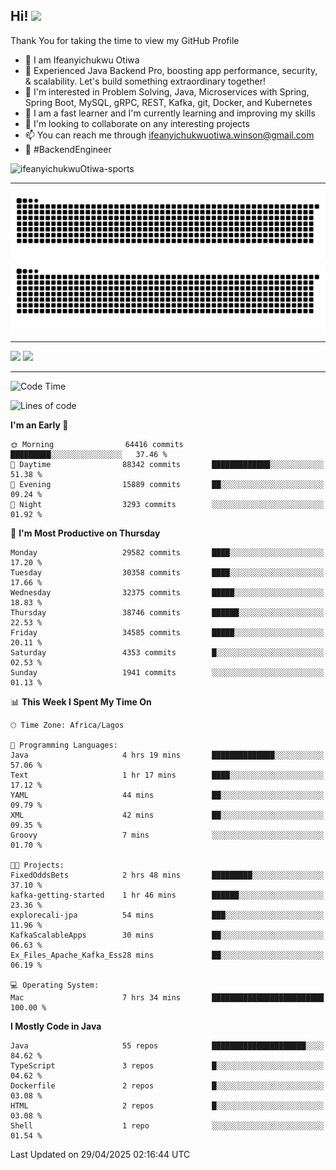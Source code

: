 <!-- BLOG-POST-LIST:START --><!-- BLOG-POST-LIST:END -->

## Hi! <img src="https://media.giphy.com/media/hvRJCLFzcasrR4ia7z/giphy.gif" width="4%"> 

Thank You for taking the time to view my GitHub Profile

- 👋 I am Ifeanyichukwu Otiwa
- 🚀 Experienced Java Backend Pro, boosting app performance, security, & scalability. Let's build something extraordinary together!
- 👀 I'm interested in Problem Solving, Java, Microservices with Spring, Spring Boot, MySQL, gRPC, REST, Kafka, git, Docker, and Kubernetes
- 🌱 I am a fast learner and I'm currently learning and improving my skills
- 💞️ I'm looking to collaborate on any interesting projects
- 📫 You can reach me through ifeanyichukwuotiwa.winson@gmail.com
- 🚀 #BackendEngineer

<p align="left" marginTop="10px"> <img src="https://komarev.com/ghpvc/?username=ifeanyichukwuOtiwa-sports&label=Profile%20views&color=0e75b6&style=for-the-badge" alt="ifeanyichukwuOtiwa-sports" /> </p>

***

<!--🐍📈SNAKEGRAPH / 🌐WEBSITE: https://github.com/Platane/snk -->
![github contribution grid snake animation](https://raw.githubusercontent.com/ifeanyichukwuOtiwa-sports/ifeanyichukwuOtiwa-sports/output/github-contribution-grid-snake-dark.svg#gh-dark-mode-only)![github contribution grid snake animation](https://raw.githubusercontent.com/ifeanyichukwuOtiwa-sports/ifeanyichukwuOtiwa-sports/output/github-contribution-grid-snake.svg#gh-light-mode-only)

***

<p float="left">
  <img float="left" src="https://github-readme-stats.vercel.app/api?username=ifeanyichukwuOtiwa-sports&count_private=true&include_all_commits=true&theme=react&show_icons=true" />
  <img float="right" src="https://github-readme-stats.vercel.app/api/top-langs/?username=ifeanyichukwuOtiwa-sports&layout=compact&show_icons=true&theme=react" /> 
</p>

***



<!--START_SECTION:waka-->
![Code Time](http://img.shields.io/badge/Code%20Time-3%2C635%20hrs%2011%20mins-blue)

![Lines of code](https://img.shields.io/badge/From%20Hello%20World%20I%27ve%20Written-47.8%20million%20lines%20of%20code-blue)

**I'm an Early 🐤** 

```text
🌞 Morning                64416 commits       █████████░░░░░░░░░░░░░░░░   37.46 % 
🌆 Daytime                88342 commits       █████████████░░░░░░░░░░░░   51.38 % 
🌃 Evening                15889 commits       ██░░░░░░░░░░░░░░░░░░░░░░░   09.24 % 
🌙 Night                  3293 commits        ░░░░░░░░░░░░░░░░░░░░░░░░░   01.92 % 
```
📅 **I'm Most Productive on Thursday** 

```text
Monday                   29582 commits       ████░░░░░░░░░░░░░░░░░░░░░   17.20 % 
Tuesday                  30358 commits       ████░░░░░░░░░░░░░░░░░░░░░   17.66 % 
Wednesday                32375 commits       █████░░░░░░░░░░░░░░░░░░░░   18.83 % 
Thursday                 38746 commits       ██████░░░░░░░░░░░░░░░░░░░   22.53 % 
Friday                   34585 commits       █████░░░░░░░░░░░░░░░░░░░░   20.11 % 
Saturday                 4353 commits        █░░░░░░░░░░░░░░░░░░░░░░░░   02.53 % 
Sunday                   1941 commits        ░░░░░░░░░░░░░░░░░░░░░░░░░   01.13 % 
```


📊 **This Week I Spent My Time On** 

```text
🕑︎ Time Zone: Africa/Lagos

💬 Programming Languages: 
Java                     4 hrs 19 mins       ██████████████░░░░░░░░░░░   57.06 % 
Text                     1 hr 17 mins        ████░░░░░░░░░░░░░░░░░░░░░   17.12 % 
YAML                     44 mins             ██░░░░░░░░░░░░░░░░░░░░░░░   09.79 % 
XML                      42 mins             ██░░░░░░░░░░░░░░░░░░░░░░░   09.35 % 
Groovy                   7 mins              ░░░░░░░░░░░░░░░░░░░░░░░░░   01.70 % 

🐱‍💻 Projects: 
FixedOddsBets            2 hrs 48 mins       █████████░░░░░░░░░░░░░░░░   37.10 % 
kafka-getting-started    1 hr 46 mins        ██████░░░░░░░░░░░░░░░░░░░   23.36 % 
explorecali-jpa          54 mins             ███░░░░░░░░░░░░░░░░░░░░░░   11.96 % 
KafkaScalableApps        30 mins             ██░░░░░░░░░░░░░░░░░░░░░░░   06.63 % 
Ex_Files_Apache_Kafka_Ess28 mins             ██░░░░░░░░░░░░░░░░░░░░░░░   06.19 % 

💻 Operating System: 
Mac                      7 hrs 34 mins       █████████████████████████   100.00 % 
```

**I Mostly Code in Java** 

```text
Java                     55 repos            █████████████████████░░░░   84.62 % 
TypeScript               3 repos             █░░░░░░░░░░░░░░░░░░░░░░░░   04.62 % 
Dockerfile               2 repos             █░░░░░░░░░░░░░░░░░░░░░░░░   03.08 % 
HTML                     2 repos             █░░░░░░░░░░░░░░░░░░░░░░░░   03.08 % 
Shell                    1 repo              ░░░░░░░░░░░░░░░░░░░░░░░░░   01.54 % 
```




 Last Updated on 29/04/2025 02:16:44 UTC
<!--END_SECTION:waka-->

<!--
<p align="center">
![trophy](https://github-profile-trophy.vercel.app/?username=ifeanyichukwuOtiwa-sports&theme=onedark) (https://github.com/ryo-ma/github-profile-trophy)
</p>
-->

<!---
ifeanyi-otiwa/ifeanyi-otiwa is a ✨ special ✨ repository because its `README.md` (this file) appears on your GitHub profile.
You can click the Preview link to take a look at your changes.
--->
